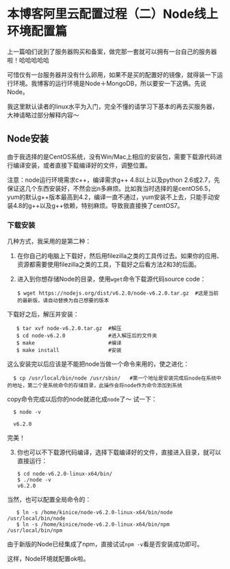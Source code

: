 # 本博客阿里云配置过程（二）Node线上环境配置篇

上一篇咱们说到了服务器购买和备案，做完那一套就可以拥有一台自己的服务器啦！哈哈哈哈哈

可惜仅有一台服务器并没有什么卵用，如果不是买的配置好的镜像，就得装一下运行环境。我博客的运行环境是Node＋MongoDB，所以要安一下这俩。先说Node。

我这里默认读者的linux水平为入门，完全不懂的请学习下基本的再去买服务器，大神请略过部分解释内容～

## Node安装

由于我选择的是CentOS系统，没有Win/Mac上相应的安装包，需要下载源代码进行编译安装，或者直接下载编译好的文件，调整位置。

注意：node运行环境需求c++，编译需求g++ 4.8以上以及python 2.6或2.7，先保证这几个东西安装好，不然会出n多麻烦。比如我当时选择的是centOS6.5，yum的默认g++版本最高到4.2，编译一直不通过，yum安装不上去，只能手动安装4.8的g++以及g++依赖，特别麻烦。导致我直接换了centOS7。

### 下载安装

几种方式，我采用的是第二种：

1. 在你自己的电脑上下载好，然后用filezilla之类的工具传过去。如果你的应用、资源都需要使用filezilla之类的工具，下载好之后看方法2和3的后面。

2. 进入到你想存储Node的目录，使用`wget`命令下载源代码source code：

       $ wget https://nodejs.org/dist/v6.2.0/node-v6.2.0.tar.gz  #这是当前的最新版，请自动替换为自己想要的版本
下载好之后，解压并安装：

       $ tar xvf node-v6.2.0.tar.gz  #解压
       $ cd node-v6.2.0              #进入解压后的文件夹
       $ make                        #编译
       $ make install				 #安装
这么安装完以后应该是不能把node当做一个命令来用的，使之进化：

      $ cp /usr/local/bin/node /usr/sbin/   #第一个地址是安装完成后node在系统中的地址，第二个是系统命令的存储目录，此操作会将node作为命令添加到系统
copy命令完成以后你的node就进化成`node`了～
试一下：

      $ node -v
    
      v6.2.0
完美！

3. 你也可以不下载源代码编译，选择下载编译好的文件，直接进入目录，就可以直接运行：
       
       $ cd node-v6.2.0-linux-x64/bin/
       $ ./node -v
       v6.2.0
当然，也可以配置全局命令的：

       $ ln -s /home/kinice/node-v6.2.0-linux-x64/bin/node /usr/local/bin/node
       $ ln -s /home/kinice/node-v6.2.0-linux-x64/bin/npm /usr/local/bin/npm

由于新版的Node已经集成了npm，直接试试`npm -v`看是否安装成功即可。

这样，Node环境就配置ok啦。
    